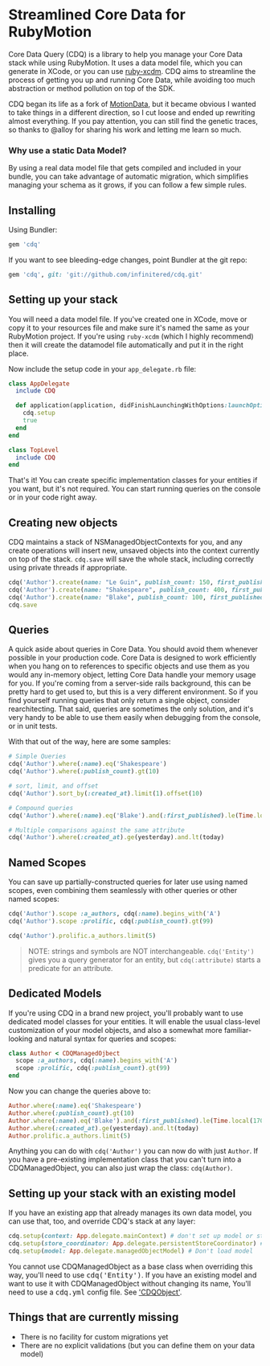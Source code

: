 
# Streamlined Core Data for RubyMotion

Core Data Query (CDQ) is a library to help you manage your Core Data stack
while using RubyMotion.  It uses a data model file, which you can generate in
XCode, or you can use [ruby-xcdm](https://github.com/infinitered/ruby-xcdm).
CDQ aims to streamline the process of getting you up and running Core Data, while
avoiding too much abstraction or method pollution on top of the SDK.  

CDQ began its life as a fork of
[MotionData](https://github.com/alloy/MotionData), but it became obvious I
wanted to take things in a different direction, so I cut loose and ended up
rewriting almost everything.  If you pay attention, you can still find the
genetic traces, so thanks to @alloy for sharing his work and letting me learn
so much.

### Why use a static Data Model?

By using a real data model file that gets compiled and included in your bundle,
you can take advantage of automatic migration, which simplifies managing your
schema as it grows, if you can follow a few simple rules.  

## Installing

Using Bundler:

```ruby
gem 'cdq'
```

If you want to see bleeding-edge changes, point Bundler at the git repo:

```ruby
gem 'cdq', git: 'git://github.com/infinitered/cdq.git'
```

## Setting up your stack

You will need a data model file.  If you've created one in XCode, move or copy
it to your resources file and make sure it's named the same as your RubyMotion
project.  If you're using `ruby-xcdm` (which I highly recommend) then it will
create the datamodel file automatically and put it in the right place.  

Now include the setup code in your `app_delegate.rb` file:

```ruby
class AppDelegate
  include CDQ

  def application(application, didFinishLaunchingWithOptions:launchOptions)
    cdq.setup
    true
  end
end

class TopLevel
  include CDQ
end
```

That's it!  You can create specific implementation classes for your entities if
you want, but it's not required.  You can start running queries on the console or
in your code right away.  

## Creating new objects

CDQ maintains a stack of NSManagedObjectContexts for you, and any create
operations will insert new, unsaved objects into the context currently on top
of the stack.  `cdq.save` will save the whole stack, including correctly using
private threads if appropriate.

```ruby
cdq('Author').create(name: "Le Guin", publish_count: 150, first_published: 1970)
cdq('Author').create(name: "Shakespeare", publish_count: 400, first_published: 1550)
cdq('Author').create(name: "Blake", publish_count: 100, first_published: 1778)
cdq.save

```

## Queries

A quick aside about queries in Core Data.  You should avoid them whenever
possible in your production code.  Core Data is designed to work efficiently
when you hang on to references to specific objects and use them as you would
any in-memory object, letting Core Data handle your memory usage for you.  If
you're coming from a server-side rails background, this can be pretty hard to
get used to, but this is a very different environment.  So if you find yourself
running queries that only return a single object, consider rearchitecting.
That said, queries are sometimes the only solution, and it's very handy to be
able to use them easily when debugging from the console, or in unit tests.

With that out of the way, here are some samples:

```ruby
# Simple Queries
cdq('Author').where(:name).eq('Shakespeare') 
cdq('Author').where(:publish_count).gt(10)

# sort, limit, and offset
cdq('Author').sort_by(:created_at).limit(1).offset(10)

# Compound queries
cdq('Author').where(:name).eq('Blake').and(:first_published).le(Time.local(1700))

# Multiple comparisons against the same attribute
cdq('Author').where(:created_at).ge(yesterday).and.lt(today)
```

## Named Scopes

You can save up partially-constructed queries for later use using named scopes, even
combining them seamlessly with other queries or other named scopes:

```ruby
cdq('Author').scope :a_authors, cdq(:name).begins_with('A')
cdq('Author').scope :prolific, cdq(:publish_count).gt(99)

cdq('Author').prolific.a_authors.limit(5)
```

> NOTE: strings and symbols are NOT interchangeable. `cdq('Entity')` gives you a
query generator for an entity, but `cdq(:attribute)` starts a predicate for an
attribute.

## Dedicated Models

If you're using CDQ in a brand new project, you'll probably want to use
dedicated model classes for your entities.  It will enable the usual
class-level customization of your model objects, and also a somewhat more
familiar-looking and natural syntax for queries and scopes:

```ruby
class Author < CDQManagedOjbect
  scope :a_authors, cdq(:name).begins_with('A')
  scope :prolific, cdq(:publish_count).gt(99)
end
```

Now you can change the queries above to:

```ruby
Author.where(:name).eq('Shakespeare') 
Author.where(:publish_count).gt(10)
Author.where(:name).eq('Blake').and(:first_published).le(Time.local(1700))
Author.where(:created_at).ge(yesterday).and.lt(today)
Author.prolific.a_authors.limit(5)
```

Anything you can do with `cdq('Author')` you can now do with just `Author`.  If you have a
pre-existing implementation class that you can't turn into a CDQManagedObject, you can also
just wrap the class: `cdq(Author)`.  

## Setting up your stack with an existing model

If you have an existing app that already manages its own data model, you can
use that, too, and override CDQ's stack at any layer:

```ruby
cdq.setup(context: App.delegate.mainContext) # don't set up model or store coordinator
cdq.setup(store_coordinator: App.delegate.persistentStoreCoordinator) # Don't set up model
cdq.setup(model: App.delegate.managedObjectModel) # Don't load model
```

You cannot use CDQManagedObject as a base class when overriding this way,
you'll need to use <tt>cdq('Entity')</tt>.  If you have an existing model and
want to use it with CDQManagedObject without changing its name, You'll need to
use a <tt>cdq.yml</tt> config file.  See ['CDQObject'](motion/cdq/config.rb).

## Things that are currently missing

* There is no facility for custom migrations yet
* There are no explicit validations (but you can define them on your data model)


